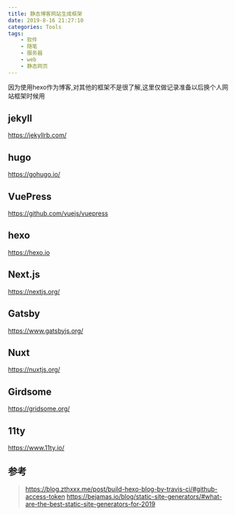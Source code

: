 ```yaml
---
title: 静态博客网站生成框架
date: 2019-8-16 21:27:10
categories: Tools
tags:
    - 软件
    - 随笔
    - 服务器
    - web
    - 静态网页
---
```


因为使用hexo作为博客,对其他的框架不是很了解,这里仅做记录准备以后换个人网站框架时候用

<!--more-->


## jekyll

https://jekyllrb.com/

## hugo

https://gohugo.io/

## VuePress

https://github.com/vuejs/vuepress

## hexo

https://hexo.io


## Next.js

https://nextjs.org/

## Gatsby

https://www.gatsbyjs.org/

## Nuxt

https://nuxtjs.org/

## Girdsome

https://gridsome.org/

## 11ty

https://www.11ty.io/

## 参考

> https://blog.zthxxx.me/post/build-hexo-blog-by-travis-ci/#github-access-token
> https://bejamas.io/blog/static-site-generators/#what-are-the-best-static-site-generators-for-2019